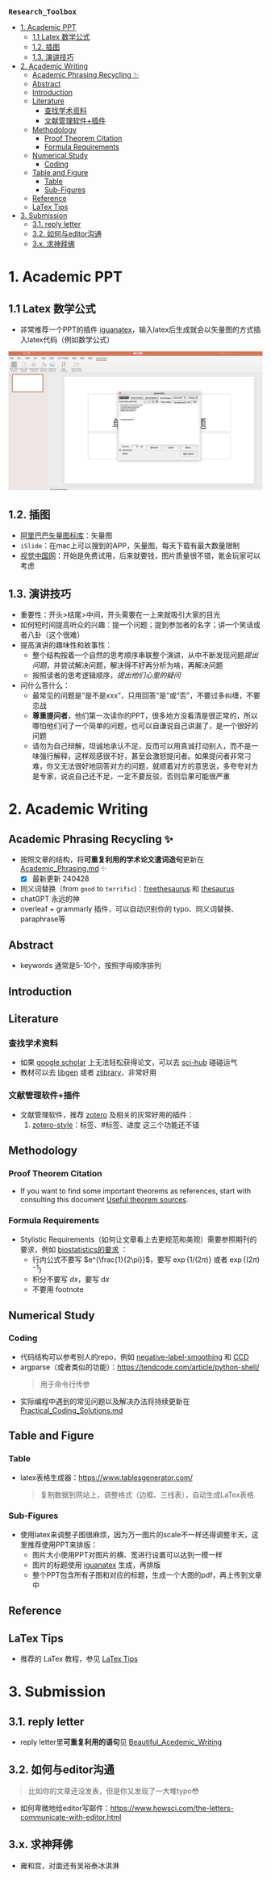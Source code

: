 **<kbd>Research_Toolbox</kbd>** 

- [1. Academic PPT](#1-academic-ppt)
  - [1.1 Latex 数学公式](#11-latex-数学公式)
  - [1.2. 插图](#12-插图)
  - [1.3. 演讲技巧](#13-演讲技巧)
- [2. Academic Writing](#2-academic-writing)
  - [Academic Phrasing Recycling ✨](#academic-phrasing-recycling-)
  - [Abstract](#abstract)
  - [Introduction](#introduction)
  - [Literature](#literature)
    - [查找学术资料](#查找学术资料)
    - [文献管理软件+插件](#文献管理软件插件)
  - [Methodology](#methodology)
    - [Proof Theorem Citation](#proof-theorem-citation)
    - [Formula Requirements](#formula-requirements)
  - [Numerical Study](#numerical-study)
    - [Coding](#coding)
  - [Table and Figure](#table-and-figure)
    - [Table](#table)
    - [Sub-Figures](#sub-figures)
  - [Reference](#reference)
  - [LaTex Tips](#latex-tips)
- [3. Submission](#3-submission)
  - [3.1. reply letter](#31-reply-letter)
  - [3.2. 如何与editor沟通](#32-如何与editor沟通)
  - [3.x. 求神拜佛](#3x-求神拜佛)





# 1. Academic PPT

## 1.1 Latex 数学公式

- 非常推荐一个PPT的插件 [iguanatex](https://www.jonathanleroux.org/software/iguanatex/)，输入latex后生成就会以矢量图的方式插入latex代码（例如数学公式）


![Alt text](/pics/image.png)

## 1.2. 插图

- [阿里巴巴矢量图标库](https://www.iconfont.cn/)：矢量图
- `iSlide`：在mac上可以搜到的APP，矢量图，每天下载有最大数量限制
- [视觉中国网](https://www.vcg.com/creative-illustration/feibuxueguan/)：开始是免费试用，后来就要钱，图片质量很不错，氪金玩家可以考虑

## 1.3. 演讲技巧

- 重要性：开头>结尾>中间，开头需要在一上来就吸引大家的目光
- 如何短时间提高听众的兴趣：提一个问题；提到参加者的名字；讲一个笑话或者八卦（这个很难）
- 提高演讲的趣味性和故事性：
  - 整个结构按着一个自然的思考顺序串联整个演讲，从中不断发现问题*提出问题*，并尝试解决问题，解决得不好再分析为啥，再解决问题
  - 按照读者的思考逻辑顺序，*提出他们心里的疑问*
- 问什么答什么：
  - 最常见的问题是“是不是xxx”，只用回答“是”或“否”，不要过多纠缠，不要恋战
  - **尊重提问者**，他们第一次读你的PPT，很多地方没看清是很正常的，所以哪怕他们问了一个简单的问题，也可以自谦说自己讲漏了，是一个很好的问题
  - 请勿为自己辩解，坦诚地承认不足，反而可以用真诚打动别人，而不是一味强行解释，这样观感很不好，甚至会激怒提问者。如果提问者非常刁难，你又无法很好地回答对方的问题，就顺着对方的意思说，多夸夸对方是专家，说说自己还不足，一定不要反驳，否则后果可能很严重


# 2. Academic Writing

##  Academic Phrasing Recycling ✨

- 按照文章的结构，将**可重复利用的学术论文遣词造句**更新在
[Academic_Phrasing.md](./Academic_Phrasing.md) ✨
   -  [x] 最新更新 240428

- 同义词替换（from `good` to `terrific`)：[freethesaurus](https://www.freethesaurus.com/) 和 [thesaurus](https://www.thesaurus.com/) 
- chatGPT 永远的神
- overleaf + grammarly 插件，可以自动识别你的 typo、同义词替换、paraphrase等



## Abstract

- keywords 通常是5-10个，按照字母顺序排列


## Introduction



## Literature 

### 查找学术资料

- 如果 [google scholar](https://scholar.google.com/) 上无法轻松获得论文，可以去 [sci-hub](https://sci-hub.hkvisa.net/) 碰碰运气
- 教材可以去 [libgen](http://libgen.rs/) 或者 [zlibrary](https://cn1lib.is)，非常好用

### 文献管理软件+插件

- 文献管理软件，推荐 [zotero](https://github.com/zotero/zotero) 及相关的灰常好用的插件：
  1. [zotero-style](https://github.com/MuiseDestiny/zotero-style)：标签、#标签、进度 这三个功能还不错


## Methodology

### Proof Theorem Citation
- If you want to find some important theorems as references, start with consulting this document [Useful theorem sources](./Useful_theorem_sources.md).

### Formula Requirements

- Stylistic Requirements（如何让文章看上去更规范和美观）需要参照期刊的要求，例如 [biostatistics的要求](https://static.primary.prod.gcms.the-infra.com/static/site/biostatistics/document/maths-style-ref.pdf?node=572c095a7860500162e9&version=439324:09b02a27db4dca3881c8) ：
  - 行内公式不要写 $e^{\frac{1}{2\pi}}$，要写 $\exp\{1/(2\pi)\}$ 或者 $\exp\{(2\pi)^{-1}\}$
  - 积分不要写 $dx$，要写 $\mathrm{d} x$
  - 不要用 footnote


## Numerical Study

### Coding
  - 代码结构可以参考别人的repo，例如 [negative-label-smoothing](https://github.com/UCSC-REAL/negative-label-smoothing) 和 [CCD](https://github.com/tianyu0207/CCD)
  - argparse（或者类似的功能）：https://tendcode.com/article/python-shell/
    > 用于命令行传参
  - 实际编程中遇到的常见问题以及解决办法将持续更新在 [Practical_Coding_Solutions.md](./Practical_Coding_Solutions.md)

## Table and Figure

### Table

- latex表格生成器：https://www.tablesgenerator.com/
  > 复制数据到网站上，调整格式（边框、三线表），自动生成LaTex表格

### Sub-Figures

- 使用latex来调整子图很麻烦，因为万一图片的scale不一样还得调整半天，这里推荐使用PPT来排版：
  - 图片大小使用PPT对图片的横、宽进行设置可以达到一模一样
  - 图片的标题使用 [iguanatex](https://www.jonathanleroux.org/software/iguanatex/) 生成，再排版
  - 整个PPT包含所有子图和对应的标题，生成一个大图的pdf，再上传到文章中

## Reference



## LaTex Tips

- 推荐的 LaTex 教程，参见 [LaTex Tips](LaTeX_Tips.md)




# 3. Submission


## 3.1. reply letter

- reply letter里**可重复利用的语句**见 [Beautiful_Acedemic_Writing](/Beautiful_Acedemic_Writing.md)



## 3.2. 如何与editor沟通

> 比如你的文章还没发表，但是你又发现了一大堆typo😳

- 如何卑微地给editor写邮件：https://www.howsci.com/the-letters-communicate-with-editor.html
  

## 3.x. 求神拜佛

- 雍和宫，对面还有吴裕泰冰淇淋